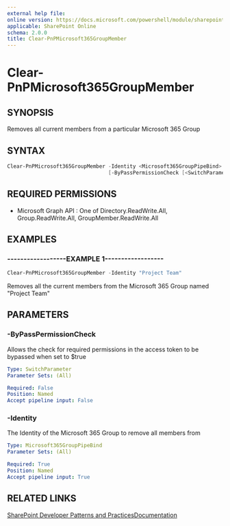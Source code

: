 ```yaml
---
external help file:
online version: https://docs.microsoft.com/powershell/module/sharepoint-pnp/clear-pnpmicrosoft365groupmember
applicable: SharePoint Online
schema: 2.0.0
title: Clear-PnPMicrosoft365GroupMember
---
```


# Clear-PnPMicrosoft365GroupMember

## SYNOPSIS
Removes all current members from a particular Microsoft 365 Group

## SYNTAX 

```powershell
Clear-PnPMicrosoft365GroupMember -Identity <Microsoft365GroupPipeBind>
                                 [-ByPassPermissionCheck [<SwitchParameter>]]
```

## REQUIRED PERMISSIONS

  * Microsoft Graph API : One of Directory.ReadWrite.All, Group.ReadWrite.All, GroupMember.ReadWrite.All

## EXAMPLES

### ------------------EXAMPLE 1------------------
```powershell
Clear-PnPMicrosoft365GroupMember -Identity "Project Team"
```

Removes all the current members from the Microsoft 365 Group named "Project Team"

## PARAMETERS

### -ByPassPermissionCheck
Allows the check for required permissions in the access token to be bypassed when set to $true

```yaml
Type: SwitchParameter
Parameter Sets: (All)

Required: False
Position: Named
Accept pipeline input: False
```

### -Identity
The Identity of the Microsoft 365 Group to remove all members from

```yaml
Type: Microsoft365GroupPipeBind
Parameter Sets: (All)

Required: True
Position: Named
Accept pipeline input: True
```

## RELATED LINKS

[SharePoint Developer Patterns and Practices](https://aka.ms/sppnp)[Documentation](https://docs.microsoft.com/graph/api/group-delete-members)